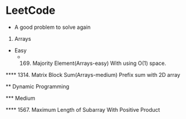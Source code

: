 # LeetCode

* A good problem to solve again

1. Arrays
  * Easy
    * 169. Majority Element(Arrays-easy) With using O(1) space.



**** 1314. Matrix Block Sum(Arrays-medium) Prefix sum with 2D array

** Dynamic Programming

*** Medium

**** 1567. Maximum Length of Subarray With Positive Product
